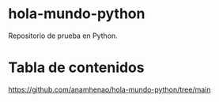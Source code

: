 # hola-mundo-python
Repositorio de prueba en Python.

# Tabla de contenidos
https://github.com/anamhenao/hola-mundo-python/tree/main
